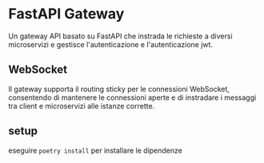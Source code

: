 # FastAPI Gateway
Un gateway API basato su FastAPI che instrada le richieste a diversi microservizi e gestisce l'autenticazione e l'autenticazione jwt.
## WebSocket
Il gateway supporta il routing sticky per le connessioni WebSocket, consentendo di mantenere le connessioni aperte e di instradare i messaggi tra client e microservizi alle istanze corrette.

## setup
eseguire `poetry install` per installare le dipendenze 